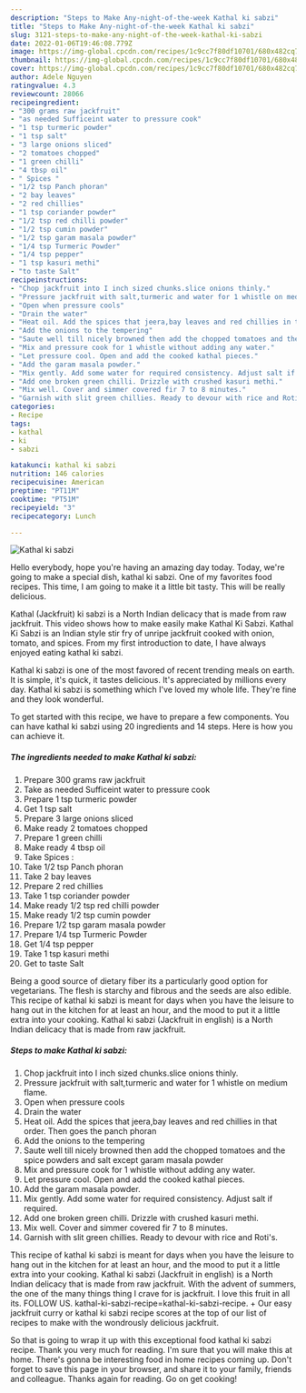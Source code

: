 ```yaml
---
description: "Steps to Make Any-night-of-the-week Kathal ki sabzi"
title: "Steps to Make Any-night-of-the-week Kathal ki sabzi"
slug: 3121-steps-to-make-any-night-of-the-week-kathal-ki-sabzi
date: 2022-01-06T19:46:08.779Z
image: https://img-global.cpcdn.com/recipes/1c9cc7f80df10701/680x482cq70/kathal-ki-sabzi-recipe-main-photo.jpg
thumbnail: https://img-global.cpcdn.com/recipes/1c9cc7f80df10701/680x482cq70/kathal-ki-sabzi-recipe-main-photo.jpg
cover: https://img-global.cpcdn.com/recipes/1c9cc7f80df10701/680x482cq70/kathal-ki-sabzi-recipe-main-photo.jpg
author: Adele Nguyen
ratingvalue: 4.3
reviewcount: 28066
recipeingredient:
- "300 grams raw jackfruit"
- "as needed Sufficeint water to pressure cook"
- "1 tsp turmeric powder"
- "1 tsp salt"
- "3 large onions sliced"
- "2 tomatoes chopped"
- "1 green chilli"
- "4 tbsp oil"
- " Spices "
- "1/2 tsp Panch phoran"
- "2 bay leaves"
- "2 red chillies"
- "1 tsp coriander powder"
- "1/2 tsp red chilli powder"
- "1/2 tsp cumin powder"
- "1/2 tsp garam masala powder"
- "1/4 tsp Turmeric Powder"
- "1/4 tsp pepper"
- "1 tsp kasuri methi"
- "to taste Salt"
recipeinstructions:
- "Chop jackfruit into I inch sized chunks.slice onions thinly."
- "Pressure jackfruit with salt,turmeric and water for 1 whistle on medium flame."
- "Open when pressure cools"
- "Drain the water"
- "Heat oil. Add the spices that jeera,bay leaves and red chillies in that order. Then goes the panch phoran"
- "Add the onions to the tempering"
- "Saute well till nicely browned then add the chopped tomatoes and the spice powders and salt except garam masala powder"
- "Mix and pressure cook for 1 whistle without adding any water."
- "Let pressure cool. Open and add the cooked kathal pieces."
- "Add the garam masala powder."
- "Mix gently. Add some water for required consistency. Adjust salt if required."
- "Add one broken green chilli. Drizzle with crushed kasuri methi."
- "Mix well. Cover and simmer covered fir 7 to 8 minutes."
- "Garnish with slit green chillies. Ready to devour with rice and Roti&#39;s."
categories:
- Recipe
tags:
- kathal
- ki
- sabzi

katakunci: kathal ki sabzi 
nutrition: 146 calories
recipecuisine: American
preptime: "PT11M"
cooktime: "PT51M"
recipeyield: "3"
recipecategory: Lunch

---
```



![Kathal ki sabzi](https://img-global.cpcdn.com/recipes/1c9cc7f80df10701/680x482cq70/kathal-ki-sabzi-recipe-main-photo.jpg)

Hello everybody, hope you're having an amazing day today. Today, we're going to make a special dish, kathal ki sabzi. One of my favorites food recipes. This time, I am going to make it a little bit tasty. This will be really delicious.

Kathal (Jackfruit) ki sabzi is a North Indian delicacy that is made from raw jackfruit. This video shows how to make easily make Kathal Ki Sabzi. Kathal Ki Sabzi is an Indian style stir fry of unripe jackfruit cooked with onion, tomato, and spices. From my first introduction to date, I have always enjoyed eating kathal ki sabzi.

Kathal ki sabzi is one of the most favored of recent trending meals on earth. It is simple, it's quick, it tastes delicious. It's appreciated by millions every day. Kathal ki sabzi is something which I've loved my whole life. They're fine and they look wonderful.


To get started with this recipe, we have to prepare a few components. You can have kathal ki sabzi using 20 ingredients and 14 steps. Here is how you can achieve it.

<!--inarticleads1-->

##### The ingredients needed to make Kathal ki sabzi:

1. Prepare 300 grams raw jackfruit
1. Take as needed Sufficeint water to pressure cook
1. Prepare 1 tsp turmeric powder
1. Get 1 tsp salt
1. Prepare 3 large onions sliced
1. Make ready 2 tomatoes chopped
1. Prepare 1 green chilli
1. Make ready 4 tbsp oil
1. Take  Spices :
1. Take 1/2 tsp Panch phoran
1. Take 2 bay leaves
1. Prepare 2 red chillies
1. Take 1 tsp coriander powder
1. Make ready 1/2 tsp red chilli powder
1. Make ready 1/2 tsp cumin powder
1. Prepare 1/2 tsp garam masala powder
1. Prepare 1/4 tsp Turmeric Powder
1. Get 1/4 tsp pepper
1. Take 1 tsp kasuri methi
1. Get to taste Salt


Being a good source of dietary fiber its a particularly good option for vegetarians. The flesh is starchy and fibrous and the seeds are also edible. This recipe of kathal ki sabzi is meant for days when you have the leisure to hang out in the kitchen for at least an hour, and the mood to put it a little extra into your cooking. Kathal ki sabzi (Jackfruit in english) is a North Indian delicacy that is made from raw jackfruit. 

<!--inarticleads2-->

##### Steps to make Kathal ki sabzi:

1. Chop jackfruit into I inch sized chunks.slice onions thinly.
1. Pressure jackfruit with salt,turmeric and water for 1 whistle on medium flame.
1. Open when pressure cools
1. Drain the water
1. Heat oil. Add the spices that jeera,bay leaves and red chillies in that order. Then goes the panch phoran
1. Add the onions to the tempering
1. Saute well till nicely browned then add the chopped tomatoes and the spice powders and salt except garam masala powder
1. Mix and pressure cook for 1 whistle without adding any water.
1. Let pressure cool. Open and add the cooked kathal pieces.
1. Add the garam masala powder.
1. Mix gently. Add some water for required consistency. Adjust salt if required.
1. Add one broken green chilli. Drizzle with crushed kasuri methi.
1. Mix well. Cover and simmer covered fir 7 to 8 minutes.
1. Garnish with slit green chillies. Ready to devour with rice and Roti&#39;s.


This recipe of kathal ki sabzi is meant for days when you have the leisure to hang out in the kitchen for at least an hour, and the mood to put it a little extra into your cooking. Kathal ki sabzi (Jackfruit in english) is a North Indian delicacy that is made from raw jackfruit. With the advent of summers, the one of the many things thing I crave for is jackfruit. I love this fruit in all its. FOLLOW US. kathal-ki-sabzi-recipe=kathal-ki-sabzi-recipe. + Our easy jackfruit curry or kathal ki sabzi recipe scores at the top of our list of recipes to make with the wondrously delicious jackfruit. 

So that is going to wrap it up with this exceptional food kathal ki sabzi recipe. Thank you very much for reading. I'm sure that you will make this at home. There's gonna be interesting food in home recipes coming up. Don't forget to save this page in your browser, and share it to your family, friends and colleague. Thanks again for reading. Go on get cooking!

